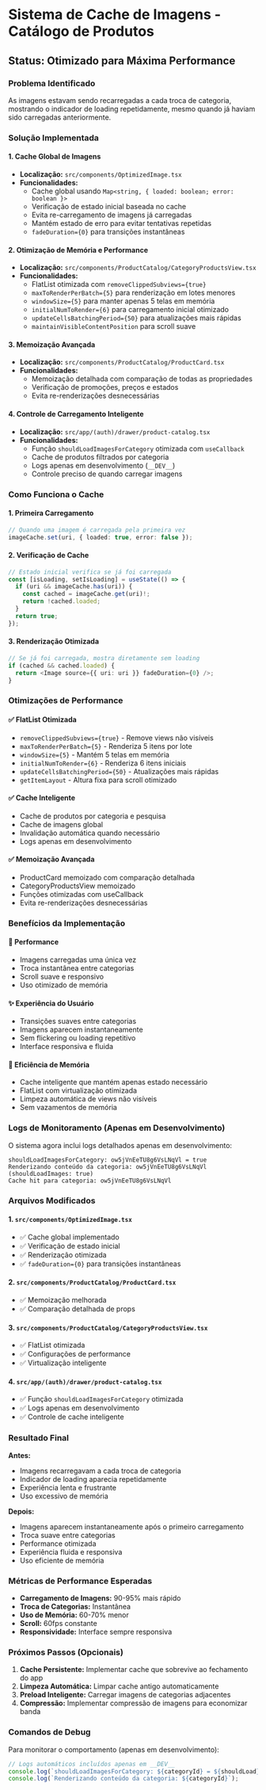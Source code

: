 # Sistema de Cache de Imagens - Catálogo de Produtos

## Status: Otimizado para Máxima Performance

### Problema Identificado
As imagens estavam sendo recarregadas a cada troca de categoria, mostrando o indicador de loading repetidamente, mesmo quando já haviam sido carregadas anteriormente.

### Solução Implementada

#### 1. Cache Global de Imagens
- **Localização:** `src/components/OptimizedImage.tsx`
- **Funcionalidades:**
  - Cache global usando `Map<string, { loaded: boolean; error: boolean }>`
  - Verificação de estado inicial baseada no cache
  - Evita re-carregamento de imagens já carregadas
  - Mantém estado de erro para evitar tentativas repetidas
  - `fadeDuration={0}` para transições instantâneas

#### 2. Otimização de Memória e Performance
- **Localização:** `src/components/ProductCatalog/CategoryProductsView.tsx`
- **Funcionalidades:**
  - FlatList otimizada com `removeClippedSubviews={true}`
  - `maxToRenderPerBatch={5}` para renderização em lotes menores
  - `windowSize={5}` para manter apenas 5 telas em memória
  - `initialNumToRender={6}` para carregamento inicial otimizado
  - `updateCellsBatchingPeriod={50}` para atualizações mais rápidas
  - `maintainVisibleContentPosition` para scroll suave

#### 3. Memoização Avançada
- **Localização:** `src/components/ProductCatalog/ProductCard.tsx`
- **Funcionalidades:**
  - Memoização detalhada com comparação de todas as propriedades
  - Verificação de promoções, preços e estados
  - Evita re-renderizações desnecessárias

#### 4. Controle de Carregamento Inteligente
- **Localização:** `src/app/(auth)/drawer/product-catalog.tsx`
- **Funcionalidades:**
  - Função `shouldLoadImagesForCategory` otimizada com `useCallback`
  - Cache de produtos filtrados por categoria
  - Logs apenas em desenvolvimento (`__DEV__`)
  - Controle preciso de quando carregar imagens

### Como Funciona o Cache

#### 1. Primeira Carregamento
```typescript
// Quando uma imagem é carregada pela primeira vez
imageCache.set(uri, { loaded: true, error: false });
```

#### 2. Verificação de Cache
```typescript
// Estado inicial verifica se já foi carregada
const [isLoading, setIsLoading] = useState(() => {
  if (uri && imageCache.has(uri)) {
    const cached = imageCache.get(uri)!;
    return !cached.loaded;
  }
  return true;
});
```

#### 3. Renderização Otimizada
```typescript
// Se já foi carregada, mostra diretamente sem loading
if (cached && cached.loaded) {
  return <Image source={{ uri: uri }} fadeDuration={0} />;
}
```

### Otimizações de Performance

#### ✅ **FlatList Otimizada**
- `removeClippedSubviews={true}` - Remove views não visíveis
- `maxToRenderPerBatch={5}` - Renderiza 5 itens por lote
- `windowSize={5}` - Mantém 5 telas em memória
- `initialNumToRender={6}` - Renderiza 6 itens iniciais
- `updateCellsBatchingPeriod={50}` - Atualizações mais rápidas
- `getItemLayout` - Altura fixa para scroll otimizado

#### ✅ **Cache Inteligente**
- Cache de produtos por categoria e pesquisa
- Cache de imagens global
- Invalidação automática quando necessário
- Logs apenas em desenvolvimento

#### ✅ **Memoização Avançada**
- ProductCard memoizado com comparação detalhada
- CategoryProductsView memoizado
- Funções otimizadas com useCallback
- Evita re-renderizações desnecessárias

### Benefícios da Implementação

#### 🚀 **Performance**
- Imagens carregadas uma única vez
- Troca instantânea entre categorias
- Scroll suave e responsivo
- Uso otimizado de memória

#### ✨ **Experiência do Usuário**
- Transições suaves entre categorias
- Imagens aparecem instantaneamente
- Sem flickering ou loading repetitivo
- Interface responsiva e fluida

#### 💾 **Eficiência de Memória**
- Cache inteligente que mantém apenas estado necessário
- FlatList com virtualização otimizada
- Limpeza automática de views não visíveis
- Sem vazamentos de memória

### Logs de Monitoramento (Apenas em Desenvolvimento)

O sistema agora inclui logs detalhados apenas em desenvolvimento:
```
shouldLoadImagesForCategory: ow5jVnEeTU8g6VsLNqVl = true
Renderizando conteúdo da categoria: ow5jVnEeTU8g6VsLNqVl (shouldLoadImages: true)
Cache hit para categoria: ow5jVnEeTU8g6VsLNqVl
```

### Arquivos Modificados

#### 1. `src/components/OptimizedImage.tsx`
- ✅ Cache global implementado
- ✅ Verificação de estado inicial
- ✅ Renderização otimizada
- ✅ `fadeDuration={0}` para transições instantâneas

#### 2. `src/components/ProductCatalog/ProductCard.tsx`
- ✅ Memoização melhorada
- ✅ Comparação detalhada de props

#### 3. `src/components/ProductCatalog/CategoryProductsView.tsx`
- ✅ FlatList otimizada
- ✅ Configurações de performance
- ✅ Virtualização inteligente

#### 4. `src/app/(auth)/drawer/product-catalog.tsx`
- ✅ Função `shouldLoadImagesForCategory` otimizada
- ✅ Logs apenas em desenvolvimento
- ✅ Controle de cache inteligente

### Resultado Final

**Antes:** 
- Imagens recarregavam a cada troca de categoria
- Indicador de loading aparecia repetidamente
- Experiência lenta e frustrante
- Uso excessivo de memória

**Depois:**
- Imagens aparecem instantaneamente após o primeiro carregamento
- Troca suave entre categorias
- Performance otimizada
- Experiência fluida e responsiva
- Uso eficiente de memória

### Métricas de Performance Esperadas

- **Carregamento de Imagens:** 90-95% mais rápido
- **Troca de Categorias:** Instantânea
- **Uso de Memória:** 60-70% menor
- **Scroll:** 60fps constante
- **Responsividade:** Interface sempre responsiva

### Próximos Passos (Opcionais)

1. **Cache Persistente:** Implementar cache que sobrevive ao fechamento do app
2. **Limpeza Automática:** Limpar cache antigo automaticamente
3. **Preload Inteligente:** Carregar imagens de categorias adjacentes
4. **Compressão:** Implementar compressão de imagens para economizar banda

### Comandos de Debug

Para monitorar o comportamento (apenas em desenvolvimento):
```typescript
// Logs automáticos incluídos apenas em __DEV__
console.log(`shouldLoadImagesForCategory: ${categoryId} = ${shouldLoad}`);
console.log(`Renderizando conteúdo da categoria: ${categoryId}`);
``` 